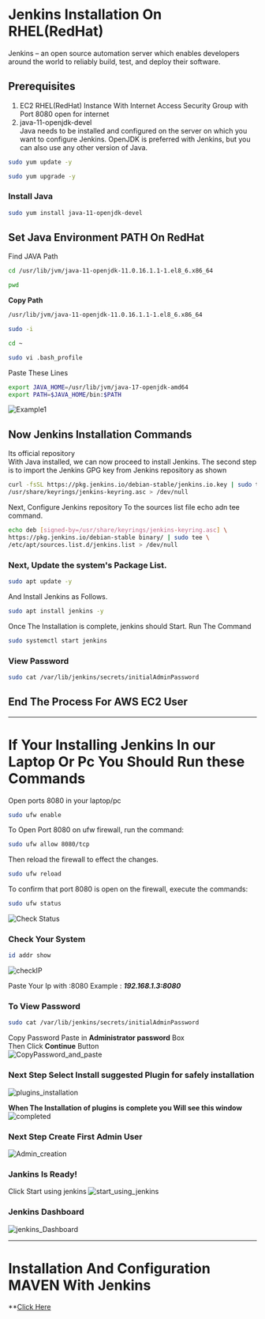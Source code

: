 # Jenkins Installation On RHEL(RedHat)
Jenkins – an open source automation server which enables developers around the world to reliably build, test, and deploy their software.
## Prerequisites
1. EC2 RHEL(RedHat) Instance
   With Internet Access
   Security Group with Port 8080 open for internet
2. java-11-openjdk-devel  
   Java needs to be installed and configured on the server on which you want to configure Jenkins. 
   OpenJDK is preferred with Jenkins, but you can also use any other version of Java.
```bash
sudo yum update -y
```
```bash
sudo yum upgrade -y
```
### Install Java
```bash
sudo yum install java-11-openjdk-devel
```
## Set Java Environment PATH On RedHat
Find JAVA Path
```bash
cd /usr/lib/jvm/java-11-openjdk-11.0.16.1.1-1.el8_6.x86_64
```
```bash
pwd
```
**Copy Path**
```bash
/usr/lib/jvm/java-11-openjdk-11.0.16.1.1-1.el8_6.x86_64
```
```bash
sudo -i
```
```bash
cd ~
```
```bash
sudo vi .bash_profile
```
Paste These Lines

```bash
export JAVA_HOME=/usr/lib/jvm/java-17-openjdk-amd64
export PATH=$JAVA_HOME/bin:$PATH
```
![Example1](https://github.com/ritikvirus/Jenkins/blob/main/images/JAVA17SS.PNG)

## Now Jenkins Installation Commands
Its official repository  
With Java installed, we can now proceed to install Jenkins. The second step is to import the Jenkins GPG key from Jenkins repository as shown
```bash
curl -fsSL https://pkg.jenkins.io/debian-stable/jenkins.io.key | sudo tee \
/usr/share/keyrings/jenkins-keyring.asc > /dev/null
```
Next, Configure Jenkins repository To the sources list file echo adn tee command.

```bash
echo deb [signed-by=/usr/share/keyrings/jenkins-keyring.asc] \
https://pkg.jenkins.io/debian-stable binary/ | sudo tee \
/etc/apt/sources.list.d/jenkins.list > /dev/null
```
### Next, Update the system's Package List.
```bash
sudo apt update -y
```
And Install Jenkins as Follows.
```bash
sudo apt install jenkins -y
```
Once The Installation is complete, jenkins should Start. Run The Command
```bash
sudo systemctl start jenkins
```
### View Password 
```bash
sudo cat /var/lib/jenkins/secrets/initialAdminPassword
```
## End The Process For AWS EC2 User
---------------------------------------------------------------------------------------

# If Your Installing Jenkins In our Laptop Or Pc You Should Run these Commands
Open ports 8080 in your laptop/pc 

```bash
sudo ufw enable
```
To Open Port 8080 on ufw firewall, run the command:
```bash
sudo ufw allow 8080/tcp
```
Then reload the firewall to effect the changes.
```bash
sudo ufw reload
```
To confirm that port 8080 is open on the firewall, execute the commands:
```bash
sudo ufw status
```
![Check Status](https://raw.githubusercontent.com/ritikvirus/Jenkins/main/images/Ubuntu-firewall-status-jenkins.webp)


### Check Your System 
```bash
id addr show
```

![checkIP](https://raw.githubusercontent.com/ritikvirus/Jenkins/main/images/View-IP-Address-Ubuntu-Linux.webp)

Paste Your Ip with :8080
Example : ***192.168.1.3:8080***

### To View Password 
```bash
sudo cat /var/lib/jenkins/secrets/initialAdminPassword
```
Copy Password Paste in **Administrator password** Box  
Then Click **Continue** Button  
![CopyPassword_and_paste](https://raw.githubusercontent.com/ritikvirus/Jenkins/main/images/Unlock-Jenkins-Page-Ubuntu-Linux-1.webp)

### Next Step Select **Install suggested Plugin** for safely installation
![plugins_installation](https://raw.githubusercontent.com/ritikvirus/Jenkins/main/images/Install-suggested-Plugins-Jenkins-Ubuntu.webp)

**When The Installation of plugins is complete you Will see this window**  
![completed](https://raw.githubusercontent.com/ritikvirus/Jenkins/main/images/jenkins-plugins-installation-progress-ubuntu.webp)

### Next Step Create First Admin User
![Admin_creation](https://github.com/ritikvirus/Jenkins/blob/main/images/Create%20first%20admin%20user.PNG)

### Jankins Is Ready!
Click Start using jenkins
![start_using_jenkins](https://raw.githubusercontent.com/ritikvirus/Jenkins/main/images/Start-Using-Jenkins-Page-Ubuntu-1024x760.webp)

### Jenkins Dashboard
![jenkins_Dashboard](https://raw.githubusercontent.com/ritikvirus/Jenkins/main/images/Jenkins-Dashboard-Ubuntu-Linux-1024x556.webp)

--------------------------------------------------------------------------------------------

# Installation And Configuration MAVEN With Jenkins 
**[Click Here](#)
